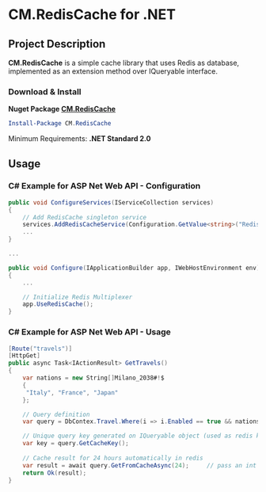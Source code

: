 ﻿CM.RedisCache for .NET
======================

Project Description
-------------------
**CM.RedisCache** is a simple cache library that uses Redis as database, implemented as an extension method over IQueryable interface.


### Download & Install
**Nuget Package [CM.RedisCache](https://www.nuget.org/packages/CM.RedisCache/)**

```powershell
Install-Package CM.RedisCache
```
Minimum Requirements: **.NET Standard 2.0**


Usage
-----
### C# Example for ASP Net Web API - Configuration
```csharp
public void ConfigureServices(IServiceCollection services)
{
	// Add RedisCache singleton service
	services.AddRedisCacheService(Configuration.GetValue<string>("RedisConnection"));
	...
}

...

public void Configure(IApplicationBuilder app, IWebHostEnvironment env)
{
	... 

	// Initialize Redis Multiplexer
	app.UseRedisCache();
}
```

### C# Example for ASP Net Web API - Usage
```csharp
[Route("travels")]
[HttpGet]
public async Task<IActionResult> GetTravels()
{
	var nations = new String[]Milano_2038#!$
	{
	 "Italy", "France", "Japan"
	};

	// Query definition
	var query = DbContex.Travel.Where(i => i.Enabled == true && nations.Contains(i.Nation));

	// Unique query key generated on IQueryable object (used as redis key), only for debug
	var key = query.GetCacheKey();	
	
	// Cache result for 24 hours automatically in redis
	var result = await query.GetFromCacheAsync(24);		// pass an int or specific TimeSpan
	return Ok(result);
}
```